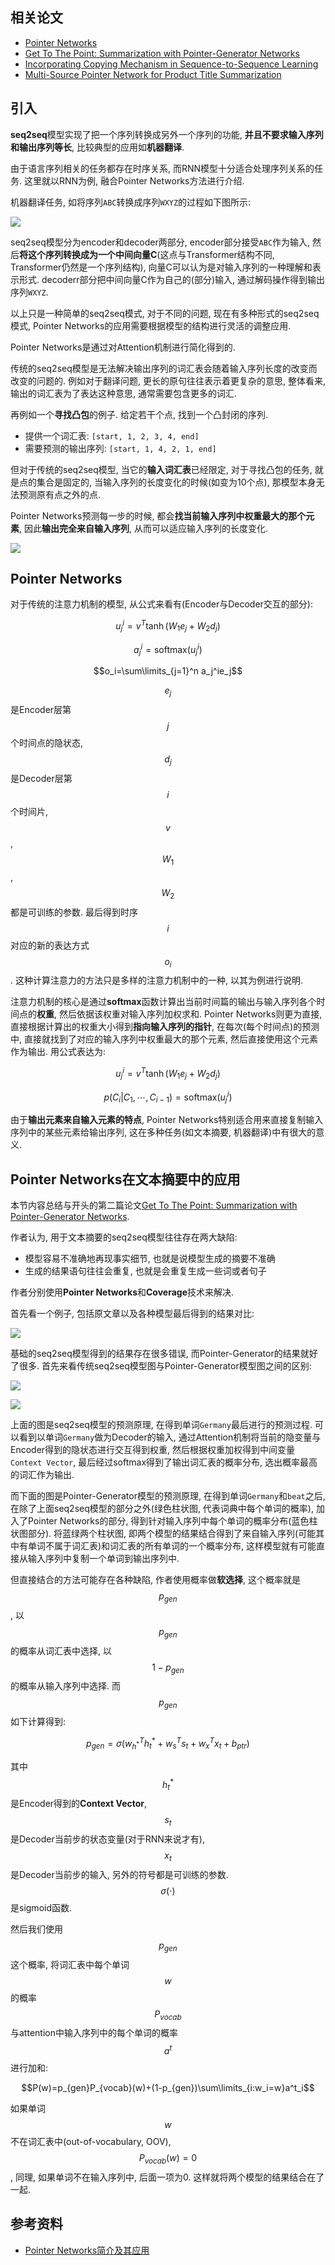 ## 相关论文

- [Pointer Networks](https://arxiv.org/abs/1506.03134)
- [Get To The Point: Summarization with Pointer-Generator Networks](https://arxiv.org/abs/1704.04368)
- [Incorporating Copying Mechanism in Sequence-to-Sequence Learning](https://arxiv.org/abs/1603.06393)
- [Multi-Source Pointer Network for Product Title Summarization](https://arxiv.org/abs/1808.06885)

## 引入

**seq2seq**模型实现了把一个序列转换成另外一个序列的功能, **并且不要求输入序列和输出序列等长**, 比较典型的应用如**机器翻译**.

由于语言序列相关的任务都存在时序关系, 而RNN模型十分适合处理序列关系的任务. 这里就以RNN为例, 融合Pointer Networks方法进行介绍.

机器翻译任务, 如将序列`ABC`转换成序列`WXYZ`的过程如下图所示:

![](pics/v2-f7b585740b52eae817fb146a95e521f9_hd.jpg)

seq2seq模型分为encoder和decoder两部分, encoder部分接受`ABC`作为输入, 然后**将这个序列转换成为一个中间向量C**(这点与Transformer结构不同, Transformer仍然是一个序列结构), 向量C可以认为是对输入序列的一种理解和表示形式. decoderr部分把中间向量C作为自己的(部分)输入, 通过解码操作得到输出序列`WXYZ`.

以上只是一种简单的seq2seq模式, 对于不同的问题, 现在有多种形式的seq2seq模式, Pointer Networks的应用需要根据模型的结构进行灵活的调整应用.

Pointer Networks是通过对Attention机制进行简化得到的.

传统的seq2seq模型是无法解决输出序列的词汇表会随着输入序列长度的改变而改变的问题的. 例如对于翻译问题, 更长的原句往往表示着更复杂的意思, 整体看来, 输出的词汇表为了表达这种意思, 通常需要包含更多的词汇.

再例如一个**寻找凸包**的例子. 给定若干个点, 找到一个凸封闭的序列.

- 提供一个词汇表: `[start, 1, 2, 3, 4, end]`
- 需要预测的输出序列: `[start, 1, 4, 2, 1, end]`

但对于传统的seq2seq模型, 当它的**输入词汇表**已经限定, 对于寻找凸包的任务, 就是点的集合是固定的, 当输入序列的长度变化的时候(如变为10个点), 那模型本身无法预测原有点之外的点.

Pointer Networks预测每一步的时候, 都会**找当前输入序列中权重最大的那个元素**, 因此**输出完全来自输入序列**, 从而可以适应输入序列的长度变化.

![](pics/v2-8d34877424a3d47dc760c3947119813e_hd.jpg)

## Pointer Networks

对于传统的注意力机制的模型, 从公式来看有(Encoder与Decoder交互的部分):

$$u_j^i=v^T\tanh(W_1e_j+W_2d_j)$$

$$a_j^i=\text{softmax}(u_j^i)$$

$$o_i=\sum\limits_{j=1}^n a_j^ie_j$$

$$e_j$$是Encoder层第$$j$$个时间点的隐状态, $$d_j$$是Decoder层第$$i$$个时间片, $$v$$, $$W_1$$, $$W_2$$都是可训练的参数. 最后得到时序$$i$$对应的新的表达方式$$o_i$$. 这种计算注意力的方法只是多样的注意力机制中的一种, 以其为例进行说明.

注意力机制的核心是通过**softmax**函数计算出当前时间篇的输出与输入序列各个时间点的**权重**, 然后依据该权重对输入序列加权求和. Pointer Networks则更为直接, 直接根据计算出的权重大小得到**指向输入序列的指针**, 在每次(每个时间点)的预测中, 直接就找到了对应的输入序列中权重最大的那个元素, 然后直接使用这个元素作为输出. 用公式表达为:

$$u_j^i=v^T\tanh(W_1e_j+W_2d_j)$$

$$p(C_i|C_1,\cdots,C_{i-1})=\text{softmax}(u_j^i)$$

由于**输出元素来自输入元素的特点**, Pointer Networks特别适合用来直接复制输入序列中的某些元素给输出序列, 这在多种任务(如文本摘要, 机器翻译)中有很大的意义.

## Pointer Networks在文本摘要中的应用

本节内容总结与开头的第二篇论文[Get To The Point: Summarization with Pointer-Generator Networks](https://arxiv.org/abs/1704.04368).

作者认为, 用于文本摘要的seq2seq模型往往存在两大缺陷:

- 模型容易不准确地再现事实细节, 也就是说模型生成的摘要不准确
- 生成的结果语句往往会重复, 也就是会重复生成一些词或者句子

作者分别使用**Pointer Networks**和**Coverage**技术来解决.

首先看一个例子, 包括原文章以及各种模型最后得到的结果对比:

![](pics/v2-0d410f911c970cc77f2ff66b38fe970f_hd.jpg)

基础的seq2seq模型得到的结果存在很多错误, 而Pointer-Generator的结果就好了很多. 首先来看传统seq2seq模型图与Pointer-Generator模型图之间的区别:

![](pics/v2-cb1a1866bca8a9b814ffb51407a66999_hd.jpg)

![](pics/v2-0ec20003c6721cf61687024eab09e5a4_hd.jpg)

上面的图是seq2seq模型的预测原理, 在得到单词`Germany`最后进行的预测过程. 可以看到以单词`Germany`做为Decoder的输入, 通过Attention机制将当前的隐变量与Encoder得到的隐状态进行交互得到权重, 然后根据权重加权得到中间变量`Context Vector`, 最后经过softmax得到了输出词汇表的概率分布, 选出概率最高的词汇作为输出.

而下面的图是Pointer-Generator模型的预测原理, 在得到单词`Germany`和`beat`之后, 在除了上面seq2seq模型的部分之外(绿色柱状图, 代表词典中每个单词的概率), 加入了Pointer Networks的部分, 得到针对输入序列中每个单词的概率分布(蓝色柱状图部分). 将蓝绿两个柱状图, 即两个模型的结果结合得到了来自输入序列(可能其中有单词不属于词汇表)和词汇表的所有单词的一个概率分布, 这样模型就有可能直接从输入序列中复制一个单词到输出序列中.

但直接结合的方法可能存在各种缺陷, 作者使用概率做**软选择**, 这个概率就是$$p_{gen}$$, 以$$p_{gen}$$的概率从词汇表中选择, 以$$1-p_{gen}$$的概率从输入序列中选择. 而$$p_{gen}$$如下计算得到:

$$p_{gen}=\sigma(w_{h^{*}}^Th^{*}_t+w^T_ss_t+w^T_xx_t+b_{ptr})$$

其中$$h^{*}_t$$是Encoder得到的**Context Vector**, $$s_t$$是Decoder当前步的状态变量(对于RNN来说才有), $$x_t$$是Decoder当前步的输入, 另外的符号都是可训练的参数. $$\sigma(\cdot)$$是sigmoid函数.

然后我们使用$$p_{gen}$$这个概率, 将词汇表中每个单词$$w$$的概率$$P_{vocab}$$与attention中输入序列中的每个单词的概率$$a^t$$进行加和:

$$P(w)=p_{gen}P_{vocab}(w)+(1-p_{gen})\sum\limits_{i:w_i=w}a^t_i$$

如果单词$$w$$不在词汇表中(out-of-vocabulary, OOV), $$P_{vocab}(w)=0$$, 同理, 如果单词不在输入序列中, 后面一项为0. 这样就将两个模型的结果结合在了一起.

## 参考资料

- [Pointer Networks简介及其应用](https://zhuanlan.zhihu.com/p/48959800)
